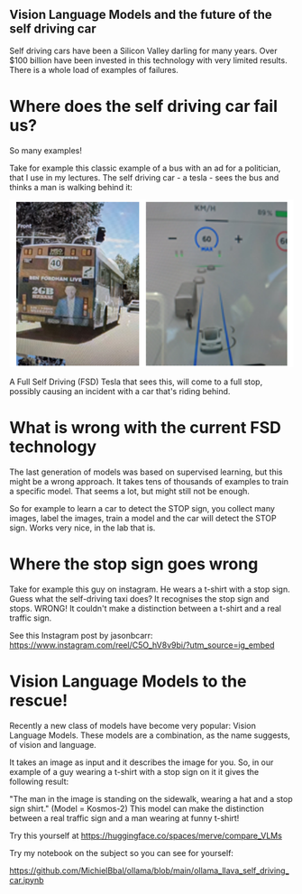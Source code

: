 ## Vision Language Models and the future of the self driving car

Self driving cars have been a Silicon Valley darling for many years. Over $100 billion have been invested in this technology with very limited results. There is a whole load of examples of failures. 

# Where does the self driving car fail us?

So many examples! 

Take for example this classic example of a bus with an ad for a politician, that I use in my lectures. The self driving car - a tesla - sees the bus and thinks a man is walking behind it:

![Man on bus with the tesla](https://github.com/MichielBbal/michielbbal.github.io/blob/main/_posts/man_on_bus_tesla.png?raw=true)

A Full Self Driving (FSD) Tesla that sees this, will come to a full stop, possibly causing an incident with a car that's riding behind. 

# What is wrong with the current FSD technology

The last generation of models was based on supervised learning, but this might be a wrong approach. It takes tens of thousands of examples to train a specific model. That seems a lot, but might still not be enough. 

So for example to learn a car to detect the STOP sign, you collect many images, label the images, train a model and the car will detect the STOP sign. Works very nice, in the lab that is.  

# Where the stop sign goes wrong

Take for example this guy on instagram. He wears a t-shirt with a stop sign. Guess what the self-driving taxi does? It recognises the stop sign and stops. WRONG! It couldn't make a distinction between a t-shirt and a real traffic sign. 

See this Instagram post by jasonbcarr: https://www.instagram.com/reel/C5O_hV8v9bi/?utm_source=ig_embed

# Vision Language Models to the rescue! 
Recently a new class of models have become very popular: Vision Language Models. These models are a combination, as the name suggests, of vision and language. 

It takes an image as input and it describes the image for you. So, in our example of a guy wearing a t-shirt with a stop sign on it it gives the following result:

"The man in the image is standing on the sidewalk, wearing a hat and a stop sign shirt." (Model = Kosmos-2) This  model can make the distinction between a real traffic sign and a man wearing at funny t-shirt! 

Try this yourself at https://huggingface.co/spaces/merve/compare_VLMs 

Try my notebook on the subject so you can see for yourself:

https://github.com/MichielBbal/ollama/blob/main/ollama_llava_self_driving_car.ipynb 

